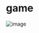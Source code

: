 # game
![image](https://user-images.githubusercontent.com/89972439/176681674-de77f3d2-a7ff-4888-a405-b8b8648839f3.png)

